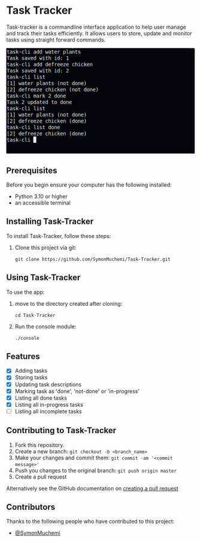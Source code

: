 # Task Tracker

Task-tracker is a commandline interface application to help user manage and track their tasks efficiently. It allows users to store, update and monitor tasks using straight forward commands.

![Terminal screenshot](task-tracker.png)

## Prerequisites

Before you begin ensure your computer has the following installed:

- Python 3.10 or higher
- an accessible terminal

## Installing Task-Tracker

To install Task-Tracker, follow these steps:

1. Clone this project via git:

   ```shell
   git clone https://github.com/SymonMuchemi/Task-Tracker.git
   ```

## Using Task-Tracker

To use the app:

1. move to the directory created after cloning:

   ```shell
   cd Task-Tracker
   ```

2. Run the console module:

   ```shell
   ./console
   ```

## Features

- [x] Adding tasks
- [x] Storing tasks
- [x] Updating task descriptions
- [x] Marking task as 'done', 'not-done' or 'in-progress'
- [x] Listing all done tasks
- [x] Listing all in-progress tasks
- [ ] Listing all incomplete tasks

## Contributing to Task-Tracker

1. Fork this repository.
2. Create a new branch: `git checkout -b <branch_name>`
3. Make your changes and commit them: `git commit -am '<commit message>'`
4. Push you changes to the original branch: `git push origin master`
5. Create a pull request

Alternatively see the GitHub documentation on [creating a pull request](https://help.github.com/en/github/collaborating-with-issues-and-pull-requests/creating-a-pull-request)

## Contributors

Thanks to the following people who have contributed to this project:

- [@SymonMuchemi](https://www.github.com/symonmuchemi)
